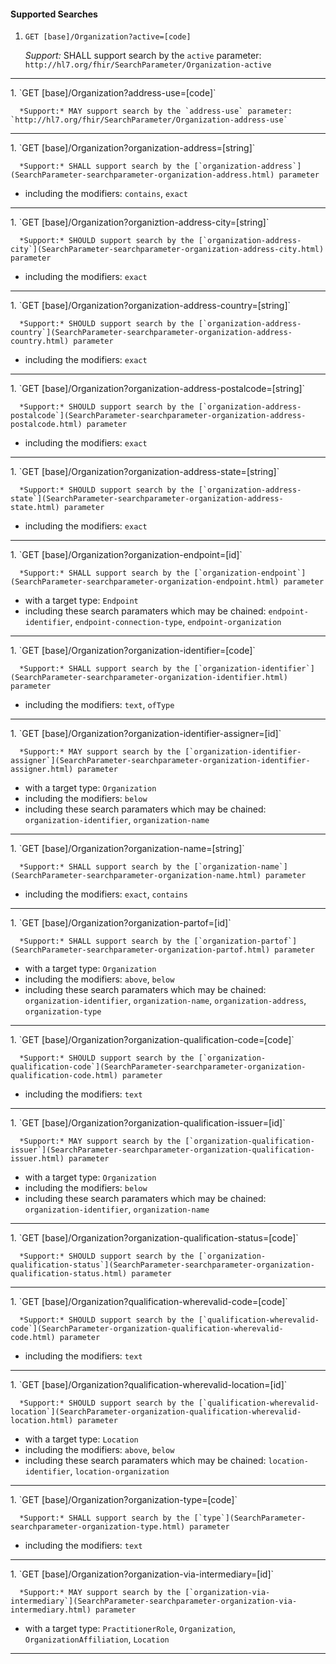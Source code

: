 #### Supported Searches

1. `GET [base]/Organization?active=[code]`

      *Support:* SHALL support search by the `active` parameter: `http://hl7.org/fhir/SearchParameter/Organization-active`
<hr />
1. `GET [base]/Organization?address-use=[code]`

      *Support:* MAY support search by the `address-use` parameter: `http://hl7.org/fhir/SearchParameter/Organization-address-use`
<hr />
1. `GET [base]/Organization?organization-address=[string]`

      *Support:* SHALL support search by the [`organization-address`](SearchParameter-searchparameter-organization-address.html) parameter  
   - including the modifiers:  `contains`, `exact`   
<hr />
1. `GET [base]/Organization?organiztion-address-city=[string]`

      *Support:* SHOULD support search by the [`organization-address-city`](SearchParameter-searchparameter-organization-address-city.html) parameter  
   - including the modifiers:  `exact`   
<hr />
1. `GET [base]/Organization?organization-address-country=[string]`

      *Support:* SHOULD support search by the [`organization-address-country`](SearchParameter-searchparameter-organization-address-country.html) parameter  
   - including the modifiers:  `exact`   
<hr />
1. `GET [base]/Organization?organization-address-postalcode=[string]`

      *Support:* SHOULD support search by the [`organization-address-postalcode`](SearchParameter-searchparameter-organization-address-postalcode.html) parameter
   - including the modifiers:  `exact`   
<hr />
1. `GET [base]/Organization?organization-address-state=[string]`

      *Support:* SHOULD support search by the [`organization-address-state`](SearchParameter-searchparameter-organization-address-state.html) parameter  
   - including the modifiers:  `exact`   
<hr />
1. `GET [base]/Organization?organization-endpoint=[id]`

      *Support:* SHALL support search by the [`organization-endpoint`](SearchParameter-searchparameter-organization-endpoint.html) parameter 
   - with a target type:  `Endpoint`   
   - including these search paramaters which may be chained:  `endpoint-identifier`, `endpoint-connection-type`, `endpoint-organization` 
<hr />
1. `GET [base]/Organization?organization-identifier=[code]`

      *Support:* SHALL support search by the [`organization-identifier`](SearchParameter-searchparameter-organization-identifier.html) parameter  
   - including the modifiers:  `text`, `ofType`   
<hr />
1. `GET [base]/Organization?organization-identifier-assigner=[id]`

      *Support:* MAY support search by the [`organization-identifier-assigner`](SearchParameter-searchparameter-organization-identifier-assigner.html) parameter 
   - with a target type:  `Organization` 
   - including the modifiers:  `below`  
   - including these search paramaters which may be chained:  `organization-identifier`, `organization-name` 
<hr />
1. `GET [base]/Organization?organization-name=[string]`

      *Support:* SHALL support search by the [`organization-name`](SearchParameter-searchparameter-organization-name.html) parameter  
   - including the modifiers:  `exact`, `contains`   
<hr />
1. `GET [base]/Organization?organization-partof=[id]`

      *Support:* SHALL support search by the [`organization-partof`](SearchParameter-searchparameter-organization-partof.html) parameter 
   - with a target type:  `Organization` 
   - including the modifiers:  `above`, `below`  
   - including these search paramaters which may be chained:  `organization-identifier`, `organization-name`, `organization-address`, `organization-type` 
<hr />
1. `GET [base]/Organization?organization-qualification-code=[code]`

      *Support:* SHOULD support search by the [`organization-qualification-code`](SearchParameter-searchparameter-organization-qualification-code.html) parameter
   - including the modifiers:  `text`
<hr />
1. `GET [base]/Organization?organization-qualification-issuer=[id]`

      *Support:* MAY support search by the [`organization-qualification-issuer`](SearchParameter-searchparameter-organization-qualification-issuer.html) parameter 
   - with a target type:  `Organization` 
   - including the modifiers:  `below`  
   - including these search paramaters which may be chained:  `organization-identifier`, `organization-name` 
<hr />
1. `GET [base]/Organization?organization-qualification-status=[code]`

      *Support:* SHOULD support search by the [`organization-qualification-status`](SearchParameter-searchparameter-organization-qualification-status.html) parameter     
<hr />
1. `GET [base]/Organization?qualification-wherevalid-code=[code]`

      *Support:* SHOULD support search by the [`qualification-wherevalid-code`](SearchParameter-organization-qualification-wherevalid-code.html) parameter  
   - including the modifiers:  `text`   
<hr />
1. `GET [base]/Organization?qualification-wherevalid-location=[id]`

      *Support:* SHOULD support search by the [`qualification-wherevalid-location`](SearchParameter-organization-qualification-wherevalid-location.html) parameter 
   - with a target type:  `Location` 
   - including the modifiers:  `above`, `below`  
   - including these search paramaters which may be chained:  `location-identifier`, `location-organization` 
<hr />
1. `GET [base]/Organization?organization-type=[code]`

      *Support:* SHALL support search by the [`type`](SearchParameter-searchparameter-organization-type.html) parameter  
   - including the modifiers:  `text`   
<hr />
1. `GET [base]/Organization?organization-via-intermediary=[id]`

      *Support:* MAY support search by the [`organization-via-intermediary`](SearchParameter-searchparameter-organization-via-intermediary.html) parameter 
   - with a target type:  `PractitionerRole`, `Organization`, `OrganizationAffiliation`, `Location`    
<hr />